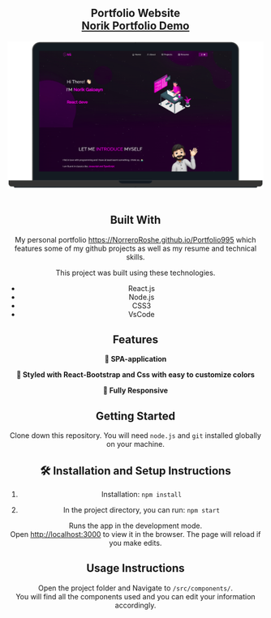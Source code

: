 <h2 align="center">
  Portfolio Website <br/>
  <a href="https://NorreroRoshe.github.io/Portfolio995" target="_blank">Norik Portfolio Demo</a>
</h2>
<div align="center">
  <img alt="Demo" src="./Images/readme-img1.png" />
</div>

<br/>

<center>

## Built With

My personal portfolio <a href="https://NorreroRoshe.github.io/Portfolio995" target="_blank">https://NorreroRoshe.github.io/Portfolio995</a> which features some of my github projects as well as my resume and technical skills.<br/>

This project was built using these technologies.

- React.js
- Node.js
- CSS3
- VsCode

## Features

**📖 SPA-application**

**🎨 Styled with React-Bootstrap and Css with easy to customize colors**

**📱 Fully Responsive**

## Getting Started

Clone down this repository. You will need `node.js` and `git` installed globally on your machine.

## 🛠 Installation and Setup Instructions

1. Installation: `npm install`

2. In the project directory, you can run: `npm start`

Runs the app in the development mode.\
Open [http://localhost:3000](http://localhost:3000) to view it in the browser.
The page will reload if you make edits.

## Usage Instructions

Open the project folder and Navigate to `/src/components/`. <br/>
You will find all the components used and you can edit your information accordingly.
